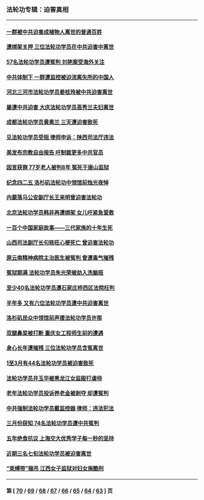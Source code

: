 ### 法轮功专辑：迫害真相
---
#### [一群被中共迫害成植物人离世的普通百姓](../../pages/nf4379/n13730316.md?05110430) 
#### [遭绑架关押 三位法轮功学员在中共迫害中离世](../../pages/nf4379/n13727134.md?05110430) 
#### [57名法轮功学员遭冤判 刘艳案受海外关注](../../pages/nf4379/n13726210.md?05110430) 
#### [中共体制下 一群遭监控被迫流离失所的中国人](../../pages/nf4379/n13725531.md?05110430) 
#### [河北三河市法轮功学员姜桂玲被中共迫害离世](../../pages/nf4379/n13724089.md?05110430) 
#### [屡遭中共迫害 大庆法轮功学员高秀兰夫妇离世](../../pages/nf4379/n13723307.md?05110430) 
#### [成都法轮功学员黄素兰 三天遭迫害致死](../../pages/nf4379/n13722817.md?05110430) 
#### [见法轮功学员受阻 律师申诉：陕西司法厅违法](../../pages/nf4379/n13720981.md?05110430) 
#### [美发布宗教自由报告 吁制裁更多中共官员](../../pages/nf4379/n13720670.md?05110430) 
#### [因言获罪 77岁老人被判8年 冤死于唐山监狱](../../pages/nf4379/n13718512.md?05110430) 
#### [纪念四二五 洛杉矶法轮功中领馆前烛光夜悼](../../pages/nf4379/n13719557.md?05110430) 
#### [内蒙落马公安副厅长王来明曾迫害法轮功](../../pages/nf4379/n13717744.md?05110430) 
#### [北京法轮功学员韩非再遭绑架 女儿吁紧急营救](../../pages/nf4379/n13717927.md?05110430) 
#### [一百个中国家庭故事——三代家族的十年生死](../../pages/nf4379/n13716313.md?05110430) 
#### [山西司法副厅长句轶旺心梗死亡 曾迫害法轮功](../../pages/nf4379/n13716878.md?05110430) 
#### [原云南精神病院主治医生被冤判 曾遭毒气摧残](../../pages/nf4379/n13714548.md?05110430) 
#### [冤狱期满 法轮功学员朱光荣被劫入洗脑班](../../pages/nf4379/n13708358.md?05110430) 
#### [至少40名法轮功学员遭石家庄桥西区法院枉判](../../pages/nf4379/n13713749.md?05110430) 
#### [半年多 又有六位法轮功学员遭中共迫害离世](../../pages/nf4379/n13712382.md?05110430) 
#### [洛杉矶民众中领馆前声援法轮功学员许那](../../pages/nf4379/n13710251.md?05110430) 
#### [双腿鼻梁被打断 重庆女工程师生前的遭遇](../../pages/nf4379/n13709854.md?05110430) 
#### [身心长年遭摧残 三位法轮功学员含冤离世](../../pages/nf4379/n13692679.md?05110430) 
#### [1至3月有44名法轮功学员被迫害致死](../../pages/nf4379/n13704649.md?05110430) 
#### [法轮功学员井玉华被黑龙江女监殴打虐待](../../pages/nf4379/n13709102.md?05110430) 
#### [老年法轮功学员投诉养老金被剥夺 却遭冤判](../../pages/nf4379/n13697069.md?05110430) 
#### [中共强制法轮功学员戴监控器 律师：违法犯法](../../pages/nf4379/n13699665.md?05110430) 
#### [三月份获知 74名法轮功学员遭中共冤判](../../pages/nf4379/n13694951.md?05110430) 
#### [五年绝食抗议 上海交大优秀学子每一秒的坚持](../../pages/nf4379/n13669136.md?05110430) 
#### [近期三名七旬法轮功学员被迫害离世](../../pages/nf4379/n13688715.md?05110430) 
#### [“束缚带”捆吊 江西女子监狱对妇女施酷刑](../../pages/nf4379/n13682860.md?05110430) 

---
#### 第 [ [70](./70.md?05110430) / [69](./69.md?05110430) / [68](./68.md?05110430) / [67](./67.md?05110430) / [66](./66.md?05110430) / [65](./65.md?05110430) / [64](./64.md?05110430) / [63](./63.md?05110430) ] 页
